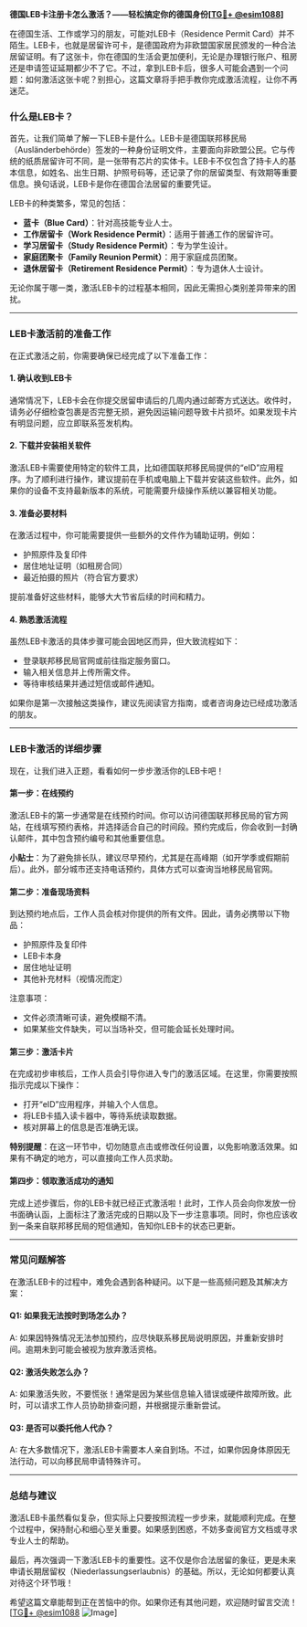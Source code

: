 **德国LEB卡注册卡怎么激活？——轻松搞定你的德国身份[[TG💪+ @esim1088](https://t.me/s/esim1088)]**

在德国生活、工作或学习的朋友，可能对LEB卡（Residence Permit Card）并不陌生。LEB卡，也就是居留许可卡，是德国政府为非欧盟国家居民颁发的一种合法居留证明。有了这张卡，你在德国的生活会更加便利，无论是办理银行账户、租房还是申请签证延期都少不了它。不过，拿到LEB卡后，很多人可能会遇到一个问题：如何激活这张卡呢？别担心，这篇文章将手把手教你完成激活流程，让你不再迷茫。

### 什么是LEB卡？

首先，让我们简单了解一下LEB卡是什么。LEB卡是德国联邦移民局（Ausländerbehörde）签发的一种身份证明文件，主要面向非欧盟公民。它与传统的纸质居留许可不同，是一张带有芯片的实体卡。LEB卡不仅包含了持卡人的基本信息，如姓名、出生日期、护照号码等，还记录了你的居留类型、有效期等重要信息。换句话说，LEB卡是你在德国合法居留的重要凭证。

LEB卡的种类繁多，常见的包括：

- **蓝卡（Blue Card）**：针对高技能专业人士。
- **工作居留卡（Work Residence Permit）**：适用于普通工作的居留许可。
- **学习居留卡（Study Residence Permit）**：专为学生设计。
- **家庭团聚卡（Family Reunion Permit）**：用于家庭成员团聚。
- **退休居留卡（Retirement Residence Permit）**：专为退休人士设计。

无论你属于哪一类，激活LEB卡的过程基本相同，因此无需担心类别差异带来的困扰。

---

### LEB卡激活前的准备工作

在正式激活之前，你需要确保已经完成了以下准备工作：

#### 1. **确认收到LEB卡**
   通常情况下，LEB卡会在你提交居留申请后的几周内通过邮寄方式送达。收件时，请务必仔细检查包裹是否完整无损，避免因运输问题导致卡片损坏。如果发现卡片有明显问题，应立即联系签发机构。

#### 2. **下载并安装相关软件**
   激活LEB卡需要使用特定的软件工具，比如德国联邦移民局提供的“eID”应用程序。为了顺利进行操作，建议提前在手机或电脑上下载并安装这些软件。此外，如果你的设备不支持最新版本的系统，可能需要升级操作系统以兼容相关功能。

#### 3. **准备必要材料**
   在激活过程中，你可能需要提供一些额外的文件作为辅助证明，例如：
   - 护照原件及复印件
   - 居住地址证明（如租房合同）
   - 最近拍摄的照片（符合官方要求）

   提前准备好这些材料，能够大大节省后续的时间和精力。

#### 4. **熟悉激活流程**
   虽然LEB卡激活的具体步骤可能会因地区而异，但大致流程如下：
   - 登录联邦移民局官网或前往指定服务窗口。
   - 输入相关信息并上传所需文件。
   - 等待审核结果并通过短信或邮件通知。

   如果你是第一次接触这类操作，建议先阅读官方指南，或者咨询身边已经成功激活的朋友。

---

### LEB卡激活的详细步骤

现在，让我们进入正题，看看如何一步步激活你的LEB卡吧！

#### 第一步：在线预约
   激活LEB卡的第一步通常是在线预约时间。你可以访问德国联邦移民局的官方网站，在线填写预约表格，并选择适合自己的时间段。预约完成后，你会收到一封确认邮件，其中包含预约编号和其他重要信息。

   **小贴士**：为了避免排长队，建议尽早预约，尤其是在高峰期（如开学季或假期前后）。此外，部分城市还支持电话预约，具体方式可以查询当地移民局官网。

#### 第二步：准备现场资料
   到达预约地点后，工作人员会核对你提供的所有文件。因此，请务必携带以下物品：
   - 护照原件及复印件
   - LEB卡本身
   - 居住地址证明
   - 其他补充材料（视情况而定）

   注意事项：
   - 文件必须清晰可读，避免模糊不清。
   - 如果某些文件缺失，可以当场补交，但可能会延长处理时间。

#### 第三步：激活卡片
   在完成初步审核后，工作人员会引导你进入专门的激活区域。在这里，你需要按照指示完成以下操作：
   - 打开“eID”应用程序，并输入个人信息。
   - 将LEB卡插入读卡器中，等待系统读取数据。
   - 核对屏幕上的信息是否准确无误。

   **特别提醒**：在这一环节中，切勿随意点击或修改任何设置，以免影响激活效果。如果有不确定的地方，可以直接向工作人员求助。

#### 第四步：领取激活成功的通知
   完成上述步骤后，你的LEB卡就已经正式激活啦！此时，工作人员会向你发放一份书面确认函，上面标注了激活完成的日期以及下一步注意事项。同时，你也应该收到一条来自联邦移民局的短信通知，告知你LEB卡的状态已更新。

---

### 常见问题解答

在激活LEB卡的过程中，难免会遇到各种疑问。以下是一些高频问题及其解决方案：

#### Q1: 如果我无法按时到场怎么办？
A: 如果因特殊情况无法参加预约，应尽快联系移民局说明原因，并重新安排时间。逾期未到可能会被视为放弃激活资格。

#### Q2: 激活失败怎么办？
A: 如果激活失败，不要慌张！通常是因为某些信息输入错误或硬件故障所致。此时，可以请求工作人员协助排查问题，并根据提示重新尝试。

#### Q3: 是否可以委托他人代办？
A: 在大多数情况下，激活LEB卡需要本人亲自到场。不过，如果你因身体原因无法行动，可以向移民局申请特殊许可。

---

### 总结与建议

激活LEB卡虽然看似复杂，但实际上只要按照流程一步步来，就能顺利完成。在整个过程中，保持耐心和细心至关重要。如果感到困惑，不妨多查阅官方文档或寻求专业人士的帮助。

最后，再次强调一下激活LEB卡的重要性。这不仅是你合法居留的象征，更是未来申请长期居留权（Niederlassungserlaubnis）的基础。所以，无论如何都要认真对待这个环节哦！

希望这篇文章能帮到正在苦恼中的你。如果你还有其他问题，欢迎随时留言交流！[[TG💪+ @esim1088](https://t.me/s/esim1088) ![Image](https://i.postimg.cc/4NQfJmqS/Snipaste-2025-05-13-00-14-12.png)]